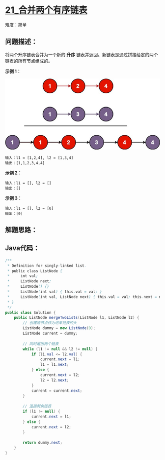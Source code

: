 # [21_合并两个有序链表](https://leetcode.cn/problems/merge-two-sorted-lists/)

难度：简单

## 问题描述：

将两个升序链表合并为一个新的 **升序** 链表并返回。新链表是通过拼接给定的两个链表的所有节点组成的。 

**示例 1：**

![img](../../assets/imgs/merge_ex1.jpg)

```
输入：l1 = [1,2,4], l2 = [1,3,4]
输出：[1,1,2,3,4,4]
```

**示例 2：**

```
输入：l1 = [], l2 = []
输出：[]
```

**示例 3：**

```
输入：l1 = [], l2 = [0]
输出：[0]
```





## 解题思路：

## Java代码：

```java
/**
 * Definition for singly-linked list.
 * public class ListNode {
 *     int val;
 *     ListNode next;
 *     ListNode() {}
 *     ListNode(int val) { this.val = val; }
 *     ListNode(int val, ListNode next) { this.val = val; this.next = next; }
 * }
 */
public class Solution {
    public ListNode mergeTwoLists(ListNode l1, ListNode l2) {
        // 创建哑节点作为结果链表的头
        ListNode dummy = new ListNode(0);
        ListNode current = dummy;
        
        // 同时遍历两个链表
        while (l1 != null && l2 != null) {
            if (l1.val <= l2.val) {
                current.next = l1;
                l1 = l1.next;
            } else {
                current.next = l2;
                l2 = l2.next;
            }
            current = current.next;
        }
        
        // 连接剩余链表
        if (l1 != null) {
            current.next = l1;
        } else {
            current.next = l2;
        }
        
        return dummy.next;
    }
}
```

